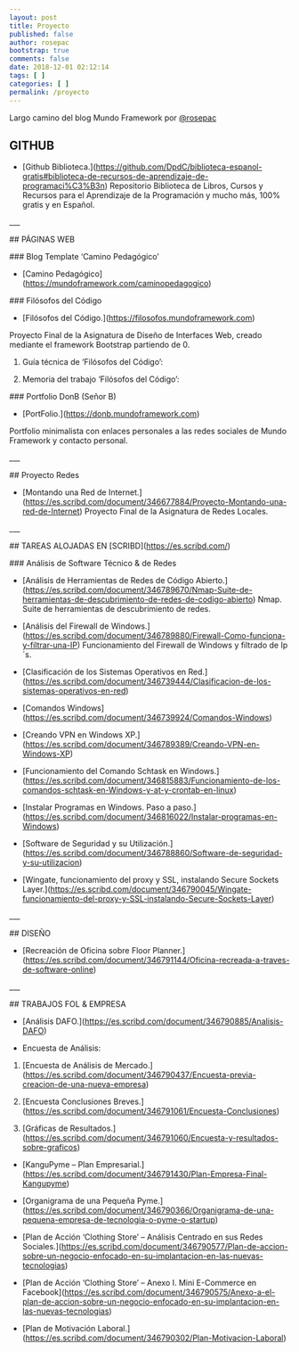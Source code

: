 ```yaml
---
layout: post
title: Proyecto
published: false
author: rosepac
bootstrap: true
comments: false
date: 2018-12-01 02:12:14
tags: [ ]
categories: [ ]
permalink: /proyecto
---
```

Largo camino del blog Mundo Framework por [@rosepac][1]

## GITHUB

  * \[Github Biblioteca.\](https://github.com/DpdC/biblioteca-espanol-gratis#biblioteca-de-recursos-de-aprendizaje-de-programaci%C3%B3n) Repositorio Biblioteca de Libros, Cursos y Recursos para el Aprendizaje de la Programación y mucho más, 100% gratis y en Español.

\___

\## PÁGINAS WEB

\### Blog Template &#8216;Camino Pedagógico&#8217;

* \[Camino Pedagógico\](https://mundoframework.com/caminopedagogico)

\### Filósofos del Código

* \[Filósofos del Código.\](https://filosofos.mundoframework.com)
  
Proyecto Final de la Asignatura de Diseño de Interfaces Web, creado mediante el framework Bootstrap partiendo de 0.
  
1. Guía técnica de &#8216;Filósofos del Código&#8217;:
  

  
2. Memoria del trabajo &#8216;Filósofos del Código&#8217;:
  


\### Portfolio DonB (Señor B)

* \[PortFolio.\](https://donb.mundoframework.com)
  
Portfolio minimalista con enlaces personales a las redes sociales de Mundo Framework y contacto personal.

\___

\## Proyecto Redes

* \[Montando una Red de Internet.\](https://es.scribd.com/document/346677884/Proyecto-Montando-una-red-de-Internet) Proyecto Final de la Asignatura de Redes Locales.

\___

\## TAREAS ALOJADAS EN \[SCRIBD\](https://es.scribd.com/)

\### Análisis de Software Técnico & de Redes

* \[Análisis de Herramientas de Redes de Código Abierto.\](https://es.scribd.com/document/346789670/Nmap-Suite-de-herramientas-de-descubrimiento-de-redes-de-codigo-abierto) Nmap. Suite de herramientas de descubrimiento de redes.
  
* \[Análisis del Firewall de Windows.\](https://es.scribd.com/document/346789880/Firewall-Como-funciona-y-filtrar-una-IP) Funcionamiento del Firewall de Windows y filtrado de Ip´s.
  
* \[Clasificación de los Sistemas Operativos en Red.\](https://es.scribd.com/document/346739444/Clasificacion-de-los-sistemas-operativos-en-red)
  
* \[Comandos Windows\](https://es.scribd.com/document/346739924/Comandos-Windows)
  
* \[Creando VPN en Windows XP.\](https://es.scribd.com/document/346789389/Creando-VPN-en-Windows-XP)
  
* \[Funcionamiento del Comando Schtask en Windows.\](https://es.scribd.com/document/346815883/Funcionamiento-de-los-comandos-schtask-en-Windows-y-at-y-crontab-en-linux)
  
* \[Instalar Programas en Windows. Paso a paso.\](https://es.scribd.com/document/346816022/Instalar-programas-en-Windows)
  
* \[Software de Seguridad y su Utilización.\](https://es.scribd.com/document/346788860/Software-de-seguridad-y-su-utilizacion)
  
* \[Wingate, funcionamiento del proxy y SSL, instalando Secure Sockets Layer.\](https://es.scribd.com/document/346790045/Wingate-funcionamiento-del-proxy-y-SSL-instalando-Secure-Sockets-Layer)

\___

\## DISEÑO

* \[Recreación de Oficina sobre Floor Planner.\](https://es.scribd.com/document/346791144/Oficina-recreada-a-traves-de-software-online)

\___

\## TRABAJOS FOL & EMPRESA

* \[Análisis DAFO.\](https://es.scribd.com/document/346790885/Analisis-DAFO)
  
* Encuesta de Análisis:
  
1. \[Encuesta de Análisis de Mercado.\](https://es.scribd.com/document/346790437/Encuesta-previa-creacion-de-una-nueva-empresa)
  
2. \[Encuesta Conclusiones Breves.\](https://es.scribd.com/document/346791061/Encuesta-Conclusiones)
  
3. \[Gráficas de Resultados.\](https://es.scribd.com/document/346791060/Encuesta-y-resultados-sobre-graficos)
  
* \[KanguPyme &#8211; Plan Empresarial.\](https://es.scribd.com/document/346791430/Plan-Empresa-Final-Kangupyme)
  
* \[Organigrama de una Pequeña Pyme.\](https://es.scribd.com/document/346790366/Organigrama-de-una-pequena-empresa-de-tecnologia-o-pyme-o-startup)
  
* \[Plan de Acción &#8216;Clothing Store&#8217; &#8211; Análisis Centrado en sus Redes Sociales.\](https://es.scribd.com/document/346790577/Plan-de-accion-sobre-un-negocio-enfocado-en-su-implantacion-en-las-nuevas-tecnologias)
  
* \[Plan de Acción &#8216;Clothing Store&#8217; &#8211; Anexo I. Mini E-Commerce en Facebook\](https://es.scribd.com/document/346790575/Anexo-a-el-plan-de-accion-sobre-un-negocio-enfocado-en-su-implantacion-en-las-nuevas-tecnologias)
  
* \[Plan de Motivación Laboral.\](https://es.scribd.com/document/346790302/Plan-Motivacion-Laboral)

 [1]: https://steemit.com/@rosepac